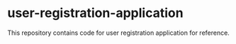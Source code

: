 # user-registration-application
This repository contains code for user registration application for reference.
